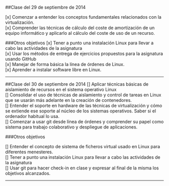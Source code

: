 ##Clase del 29 de septiembre de 2014

[x] Comenzar a entender los conceptos fundamentales relacionados con la virtualización.  
[x] Comprender las técnicas de cálculo del coste de amortización de un equipo informático y aplicarlo al cálculo del coste de uso de un recurso.  

###Otros objetivos
[x] Tener a punto una instalación Linux para llevar a cabo las actividades de la asignatura  
[x] Usar los métodos de entrega de ejercicios propuestos para la asignatura usando GitHub    
[x] Manejar de forma básica la línea de órdenes de Linux.  
[x] Aprender a instalar software libre en Linux.  

***

##Clase del 30 de septiembre de 2014
[] Aplicar técnicas básicas de aislamiento de recursos en el sistema operativo Linux  
[] Consolidar el uso de técnicas de aislamiento y control de tareas en Linux que se usarán más adelante en la creación de contenedores.  
[] Entender el soporte en hardware de las técnicas de virtualización y cómo se extiende ese soporte al núcleo de los sistemas operativos. Saber si el ordenador habitual lo usa.  
[] Comenzar a usar git desde línea de órdenes y comprender su papel como sistema para trabajo colaborativo y despliegue de aplicaciones.  

###Otros objetivos

[] Entender el concepto de sistema de ficheros virtual usado en Linux para diferentes menesteres.  
[] Tener a punto una instalación Linux para llevar a cabo las actividades de la asignatura  
[] Usar git para hacer check-in en clase y expresar al final de la misma los objetivos alcanzados.  
***
